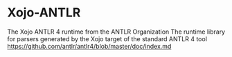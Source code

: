 # Xojo-ANTLR
The Xojo ANTLR 4 runtime from the ANTLR Organization
The runtime library for parsers generated by the Xojo target of the standard ANTLR 4 tool
https://github.com/antlr/antlr4/blob/master/doc/index.md
